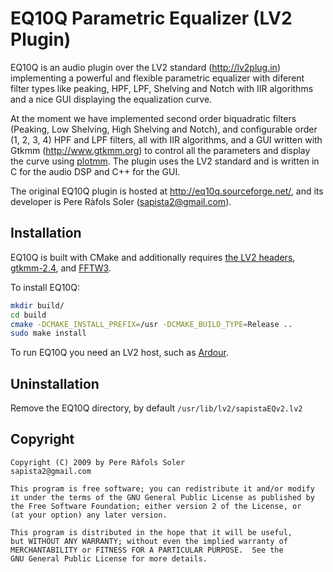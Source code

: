 #  EQ10Q Parametric Equalizer (LV2 Plugin)

EQ10Q is an audio plugin over the LV2 standard (http://lv2plug.in)
implementing a powerful and flexible parametric equalizer with
diferent filter types like peaking, HPF, LPF, Shelving and Notch with
IIR algorithms and a nice GUI displaying the equalization curve.

At the moment we have implemented second order biquadratic filters
(Peaking, Low Shelving, High Shelving and Notch), and configurable
order (1, 2, 3, 4) HPF and LPF filters, all with IIR algorithms, and a
GUI written with Gtkmm (http://www.gtkmm.org) to control all the
parameters and display the curve using [plotmm](http://plotmm.sourceforge.net). 
The plugin uses the LV2 standard and is written in C for the audio DSP and 
C++ for the GUI.

The original EQ10Q plugin is hosted at http://eq10q.sourceforge.net/, 
and its developer is Pere Ràfols Soler (sapista2@gmail.com). 

## Installation

EQ10Q is built with CMake and additionally requires 
[the LV2 headers](http://lv2plug.in/), [gtkmm-2.4](https://www.gtkmm.org/en/), 
and [FFTW3](http://fftw.org/).

To install EQ10Q:

``` bash
mkdir build/
cd build
cmake -DCMAKE_INSTALL_PREFIX=/usr -DCMAKE_BUILD_TYPE=Release ..
sudo make install
```

To run EQ10Q you need an LV2 host, such as [Ardour](http://ardour.org).

## Uninstallation

Remove the EQ10Q directory, by default `/usr/lib/lv2/sapistaEQv2.lv2`

## Copyright

```
Copyright (C) 2009 by Pere Ràfols Soler
sapista2@gmail.com

This program is free software; you can redistribute it and/or modify
it under the terms of the GNU General Public License as published by
the Free Software Foundation; either version 2 of the License, or
(at your option) any later version.

This program is distributed in the hope that it will be useful,
but WITHOUT ANY WARRANTY; without even the implied warranty of
MERCHANTABILITY or FITNESS FOR A PARTICULAR PURPOSE.  See the
GNU General Public License for more details.
```
